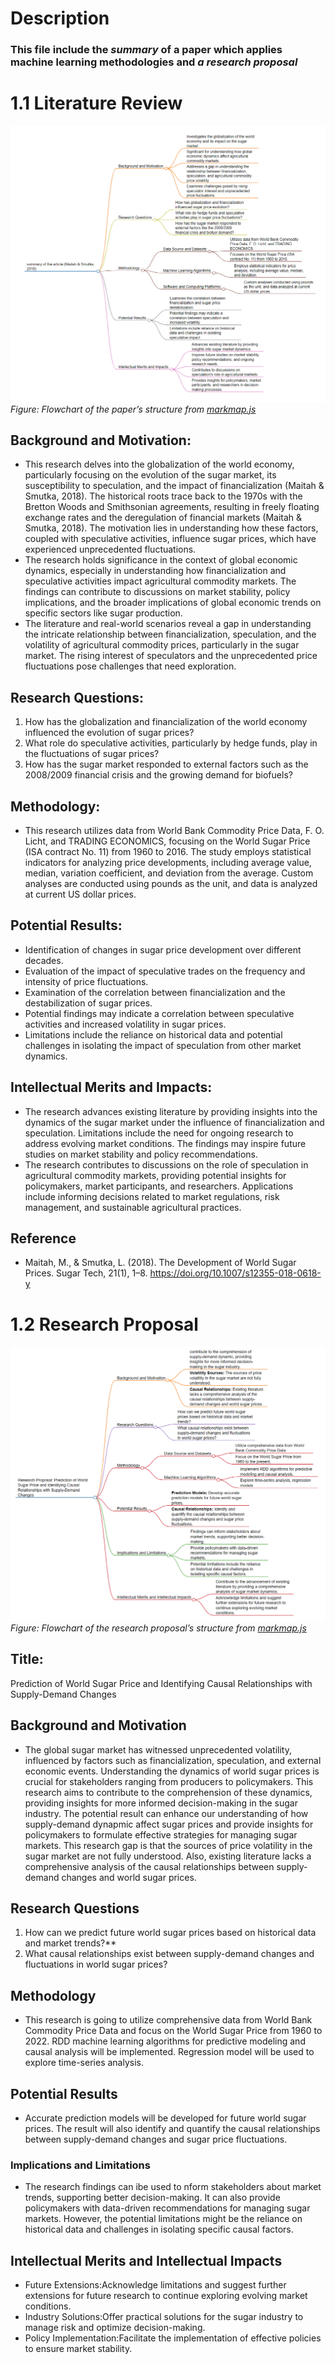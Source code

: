 # Description
### This file include the *summary* of a paper which applies machine learning methodologies and *a research proposal*
# 1.1 Literature Review
![flowchart](flowchart10.png)
*Figure: Flowchart of the paper’s structure from [markmap.js](https://markmap.js.org/)* 
## Background and Motivation:
-  This research delves into the globalization of the world economy, particularly focusing on the evolution of the sugar market, its susceptibility to speculation, and the impact of financialization (Maitah & Smutka, 2018). The historical roots trace back to the 1970s with the Bretton Woods and Smithsonian agreements, resulting in freely floating exchange rates and the deregulation of financial markets (Maitah & Smutka, 2018). The motivation lies in understanding how these factors, coupled with speculative activities, influence sugar prices, which have experienced unprecedented fluctuations.
-  The research holds significance in the context of global economic dynamics, especially in understanding how financialization and speculative activities impact agricultural commodity markets. The findings can contribute to discussions on market stability, policy implications, and the broader implications of global economic trends on specific sectors like sugar production.
-  The literature and real-world scenarios reveal a gap in understanding the intricate relationship between financialization, speculation, and the volatility of agricultural commodity prices, particularly in the sugar market. The rising interest of speculators and the unprecedented price fluctuations pose challenges that need exploration.
## Research Questions:
1. How has the globalization and financialization of the world economy influenced the evolution of sugar prices?
2. What role do speculative activities, particularly by hedge funds, play in the fluctuations of sugar prices?
3. How has the sugar market responded to external factors such as the 2008/2009 financial crisis and the growing demand for biofuels?
## Methodology:
-  This research utilizes data from World Bank Commodity Price Data, F. O. Licht, and TRADING ECONOMICS, focusing on the World Sugar Price (ISA contract No. 11) from 1960 to 2016. The study employs statistical indicators for analyzing price developments, including average value, median, variation coefficient, and deviation from the average. Custom analyses are conducted using pounds as the unit, and data is analyzed at current US dollar prices.
## Potential Results:
-  Identification of changes in sugar price development over different decades.
-  Evaluation of the impact of speculative trades on the frequency and intensity of price fluctuations.
-  Examination of the correlation between financialization and the destabilization of sugar prices.
-  Potential findings may indicate a correlation between speculative activities and increased volatility in sugar prices.
-  Limitations include the reliance on historical data and potential challenges in isolating the impact of speculation from other market dynamics.
## Intellectual Merits and Impacts:
-  The research advances existing literature by providing insights into the dynamics of the sugar market under the influence of financialization and speculation. Limitations include the need for ongoing research to address evolving market conditions. The findings may inspire future studies on market stability and policy recommendations.
-  The research contributes to discussions on the role of speculation in agricultural commodity markets, providing potential insights for policymakers, market participants, and researchers. Applications include informing decisions related to market regulations, risk management, and sustainable agricultural practices.
## Reference 
-  Maitah, M., & Smutka, L. (2018). The Development of World Sugar Prices. Sugar Tech, 21(1), 1–8. https://doi.org/10.1007/s12355-018-0618-y

# 1.2 Research Proposal
![flowchart](flowchart11.png)
*Figure: Flowchart of the research proposal’s structure from [markmap.js](https://markmap.js.org/)* 
## Title: 
Prediction of World Sugar Price and Identifying Causal Relationships with Supply-Demand Changes

## Background and Motivation
-  The global sugar market has witnessed unprecedented volatility, influenced by factors such as financialization, speculation, and external economic events. Understanding the dynamics of world sugar prices is crucial for stakeholders ranging from producers to policymakers. This research aims to contribute to the comprehension of these dynamics, providing insights for more informed decision-making in the sugar industry. The potential result can enhance our understanding of how supply-demand dynapmic affect sugar prices and provide insights for policymakers to formulate effective strategies for managing sugar markets. This research gap is that the sources of price volatility in the sugar market are not fully understood. Also, existing literature lacks a comprehensive analysis of the causal relationships between supply-demand changes and world sugar prices.

## Research Questions
1. How can we predict future world sugar prices based on historical data and market trends?**
2. What causal relationships exist between supply-demand changes and fluctuations in world sugar prices?

## Methodology
-  This research is going to utilize comprehensive data from World Bank Commodity Price Data and focus on the World Sugar Price from 1960 to 2022. RDD machine learning algorithms for predictive modeling and causal analysis will be implemented. Regression model will be used to explore time-series analysis.
  
## Potential Results
-  Accurate prediction models will be developed for future world sugar prices. The result will also identify and quantify the causal relationships between supply-demand changes and sugar price fluctuations.

### Implications and Limitations
-  The research findings can ibe used to nform stakeholders about market trends, supporting better decision-making. It can also provide policymakers with data-driven recommendations for managing sugar markets. However, the potential limitations might be the reliance on historical data and challenges in isolating specific causal factors.

## Intellectual Merits and Intellectual Impacts
-  Future Extensions:Acknowledge limitations and suggest further extensions for future research to continue exploring evolving market conditions.
-  Industry Solutions:Offer practical solutions for the sugar industry to manage risk and optimize decision-making.
-  Policy Implementation:Facilitate the implementation of effective policies to ensure market stability.
